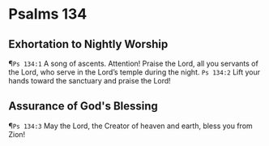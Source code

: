 # Psalms 134

## Exhortation to Nightly Worship
¶`Ps 134:1` A song of ascents. Attention! Praise the Lord, all you servants of the Lord, who serve in the Lord’s temple during the night.
`Ps 134:2` Lift your hands toward the sanctuary and praise the Lord!

## Assurance of God's Blessing
¶`Ps 134:3` May the Lord, the Creator of heaven and earth, bless you from Zion!
